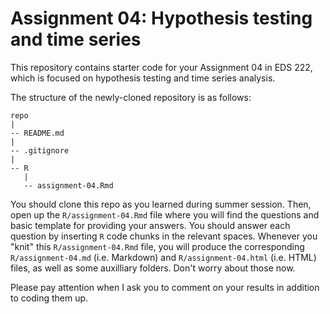 # Assignment 04: Hypothesis testing and time series

This repository contains starter code for your Assignment 04 in EDS 222, which is focused on hypothesis testing and time series analysis.

The structure of the newly-cloned repository is as follows:

```
repo
|
-- README.md
|
-- .gitignore
|
-- R
   |
   -- assignment-04.Rmd
```

You should clone this repo as you learned during summer session. Then, open up the `R/assignment-04.Rmd` file where you will find the questions and basic template for providing your answers. You should answer each question by inserting `R` code chunks in the relevant spaces. Whenever you "knit" this `R/assignment-04.Rmd` file, you will produce the corresponding `R/assignment-04.md` (i.e. Markdown) and `R/assignment-04.html` (i.e. HTML) files, as well as some auxilliary folders. Don't worry about those now.

Please pay attention when I ask you to comment on your results in addition to coding them up. 

